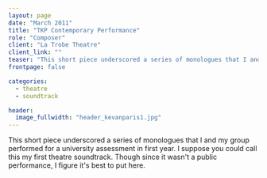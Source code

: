 ```yaml
---
layout: page
date: "March 2011"
title: "TKP Contemporary Performance"
role: "Composer"
client: "La Trobe Theatre"
client_link: ""
teaser: "This short piece underscored a series of monologues that I and my group performed for a university assessment in first year. I suppose you could call this my first theatre soundtrack. Though since it wasn't a public performance, I figure it's best to put here."
frontpage: false

categories: 
  - theatre
  - soundtrack

header:
  image_fullwidth: "header_kevanparis1.jpg"
---
```

This short piece underscored a series of monologues that I and my group performed for a university assessment in first year. I suppose you could call this my first theatre soundtrack. Though since it wasn't a public performance, I figure it's best to put here.